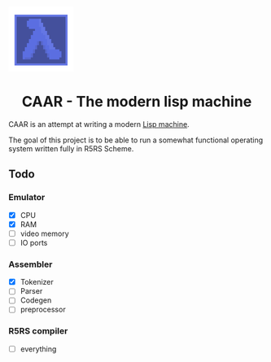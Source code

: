 <img src="assets/logo.png" width="128" height="128"></img>
<h1 align="center">CAAR - The modern lisp machine</h1>

CAAR is an attempt at writing a modern [Lisp machine](https://en.wikipedia.org/wiki/Lisp_machine).

The goal of this project is to be able to run a somewhat functional operating system written fully in R5RS Scheme.

## Todo
### Emulator
- [x] CPU
- [x] RAM
- [ ] video memory
- [ ] IO ports
### Assembler
- [x] Tokenizer
- [ ] Parser
- [ ] Codegen
- [ ] preprocessor

### R5RS compiler
- [ ] everything

